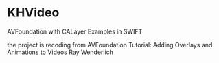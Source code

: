 # KHVideo
AVFoundation with CALayer Examples in SWIFT 

the project is recoding from 
AVFoundation Tutorial: Adding Overlays and Animations to Videos
Ray Wenderlich
